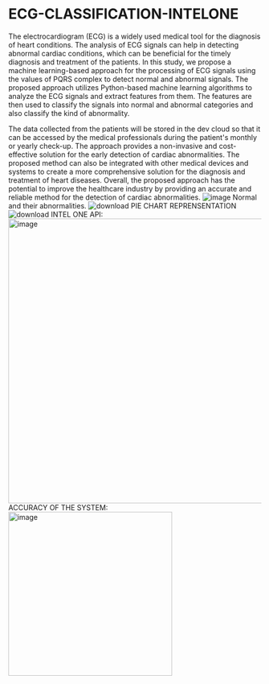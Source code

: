 # ECG-CLASSIFICATION-INTELONE

The electrocardiogram (ECG) is a widely used medical tool for the diagnosis of heart conditions. The analysis of ECG signals can help in detecting abnormal cardiac conditions, which can be beneficial for the timely diagnosis and treatment of the patients. In this study, we propose a machine learning-based approach for the processing of ECG signals using the values of PQRS complex to detect normal and abnormal signals. The proposed approach utilizes Python-based machine learning algorithms to analyze the ECG signals and extract features from them. The features are then used to classify the signals into normal and abnormal categories and also classify the kind of abnormality.

The data collected from the patients will be stored in the dev cloud so that it can be accessed by the medical professionals during the patient's monthly or yearly check-up. The approach provides a non-invasive and cost-effective solution for the early detection of cardiac abnormalities. The proposed method can also be integrated with other medical devices and systems to create a more comprehensive solution for the diagnosis and treatment of heart diseases. Overall, the proposed approach has the potential to improve the healthcare industry by providing an accurate and reliable method for the detection of cardiac abnormalities.
![image](https://user-images.githubusercontent.com/114720577/235285083-233273e1-4fe5-42c2-b9a5-c3156a707356.png)
Normal and their abnormalities.
![download](https://user-images.githubusercontent.com/114720577/235285324-2eab4e72-937a-4b18-a82d-b4ec7ebe7181.png)
PIE CHART REPRENSENTATION
![download](https://user-images.githubusercontent.com/114720577/235285342-c4c9045d-b4ee-474f-a6c0-06ee7f33429d.png)
INTEL ONE API:
<img width="566" alt="image" src="https://user-images.githubusercontent.com/114720577/235285365-96b2e4fc-58d8-4b73-ba09-7bd425a3ef52.png">
ACCURACY OF THE SYSTEM:
<img width="326" alt="image" src="https://user-images.githubusercontent.com/114720577/235285389-5cdfaf9b-035e-4c2e-8ef8-e96245d56c27.png">
